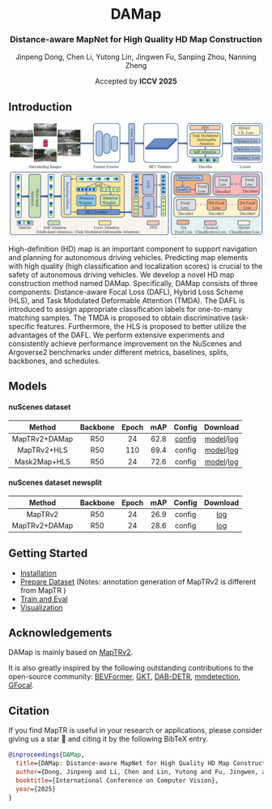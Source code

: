 <div align="center">
<h1>DAMap </h1>
<h3>Distance-aware MapNet for High Quality HD Map Construction</h3>

Jinpeng Dong,
Chen Li,
Yutong Lin,
Jingwen Fu,
Sanping Zhou,
Nanning Zheng

<!-- [Bencheng Liao](https://github.com/LegendBC)<sup>1,2,3</sup> \*, [Shaoyu Chen](https://scholar.google.com/citations?user=PIeNN2gAAAAJ&hl=en&oi=sra)<sup>1,3</sup> \*, Yunchi Zhang<sup>1,3</sup> \*, [Bo Jiang](https://github.com/rb93dett)<sup>1,3</sup> \*,[Tianheng Cheng](https://scholar.google.com/citations?user=PH8rJHYAAAAJ&hl=zh-CN)<sup>1,3</sup>, [Qian Zhang](https://scholar.google.com/citations?user=pCY-bikAAAAJ&hl=zh-CN)<sup>3</sup>, [Wenyu Liu](http://eic.hust.edu.cn/professor/liuwenyu/)<sup>1</sup>, [Chang Huang](https://scholar.google.com/citations?user=IyyEKyIAAAAJ&hl=zh-CN)<sup>3</sup>, [Xinggang Wang](https://xinggangw.info/)<sup>1 :email:</sup> -->
 
<!-- <sup>1</sup> School of EIC, HUST, <sup>2</sup> Institute of Artificial Intelligence, HUST, <sup>3</sup> Horizon Robotics

(\*) equal contribution, (<sup>:email:</sup>) corresponding author.

ArXiv Preprint ([arXiv 2208.14437](https://arxiv.org/abs/2208.14437))

[openreview ICLR'23](https://openreview.net/forum?id=k7p_YAO7yE), accepted as **ICLR Spotlight**

extended ArXiv Preprint MapTRv2 ([arXiv 2308.05736](https://arxiv.org/abs/2308.05736)) -->
Accepted by **ICCV 2025**

</div>




## Introduction
<!-- <div align="center"><h4>MapTR/MapTRv2 is a simple, fast and strong online vectorized HD map construction framework.</h4></div> -->

![framework](assets/framework.png "framework")

High-definition (HD) map is an important component to support navigation and planning for autonomous driving vehicles. Predicting map elements with high quality (high classification and localization scores) is crucial to the safety of autonomous driving vehicles. We develop a novel HD map construction method named DAMap. Specifically, DAMap consists of three components: Distance-aware Focal Loss (DAFL), Hybrid Loss Scheme (HLS), and Task Modulated Deformable Attention (TMDA). The DAFL is introduced to assign appropriate classification labels for one-to-many matching samples. The TMDA is proposed to obtain discriminative task-specific features. Furthermore, the HLS is proposed to better utilize the advantages of the DAFL. We perform extensive experiments and consistently achieve performance improvement on the NuScenes and Argoverse2 benchmarks under different metrics, baselines, splits, backbones, and schedules.

## Models

#### nuScenes dataset

| Method  | Backbone | Epoch  | mAP |                         Config                          |                                                                   Download                                                                   |
|:-------:|:--------:|:-----:|:----:|:-------------------------------------------------------:|:--------------------------------------------------------------------------------------------------------------------------------------------:|
|  MapTRv2+DAMap  |   R50    |  24   |  62.8 | [config](projects/configs/mapqr/mapqr_nusc_r50_24ep.py) | [model](https://drive.google.com/file/d/1ybGeJbMFQwHYWBSBZzFsbpaeB1Ve5rsj/view?usp=sharing)/[log](https://drive.google.com/file/d/1WZcR9-1vuwovV2p0o8xLE7KQVn23gA0x/view?usp=sharing) |
|  MapTRv2+HLS  |   R50    |  110  |  69.4 | config | [model](https://drive.google.com/file/d/1E5SojJzYdKihAMNAw3_K6gabNv1lew8z/view?usp=sharing)/[log](https://drive.google.com/file/d/1xlXV62v8Q9JCz3WYB6Xe4BqvZshFc9tB/view?usp=sharing) |
|  Mask2Map+HLS  |   R50    |  24  |  72.6 | config | [model](https://drive.google.com/file/d/1LuxyFObekkB21AEP0AF5jJqYjHIM8iJZ/view?usp=sharing)/[log](https://drive.google.com/file/d/1OUhV6gPQknHKvO1r3YDH1__e5OGwK09c/view?usp=sharing) |


#### nuScenes dataset newsplit

| Method  | Backbone | Epoch  | mAP |                         Config                          |                                                                   Download                                                                   |
|:-------:|:--------:|:-----:|:----:|:-------------------------------------------------------:|:--------------------------------------------------------------------------------------------------------------------------------------------:|
|  MapTRv2  |   R50    |  24   |  26.9 | config | [log](https://drive.google.com/file/d/1v5onddHUqnPFjY_AZ0JoYCExoUry1BAr/view?usp=sharing) |
|  MapTRv2+DAMap  |   R50    |  24  |  28.6 | config | [log](https://drive.google.com/file/d/1XJSLdNwpYHrZCnX_aPZlC0XJlWrhrX-5/view?usp=sharing) |
<!-- 
#### nuScenes dataset with centerline


| Method  | Backbone | Epoch  | mAP |                         Config                          |                                                                   Download                                                                   |
|:-------:|:--------:|:-----:|:----:|:-------------------------------------------------------:|:--------------------------------------------------------------------------------------------------------------------------------------------:|
|  MapTRv2  |   R50    |  24   |  54.0 | config | model |
|  MapTRv2*  |   R50    |  24   |  53.2 | config | [model](https://mycuhk-my.sharepoint.com/:u:/g/personal/1155168294_link_cuhk_edu_hk/EXrwWu0yvz5Ap_aU9FFb4x8BahsKfdFgYW7TgnpsIKho2Q?e=s2CnGT) |
|  MapTRv2+DAMap  |   R50    |  24  |  58.3 | config | [model](https://mycuhk-my.sharepoint.com/:u:/g/personal/1155168294_link_cuhk_edu_hk/EV-zT_ZOIaNEvOCMNuEqjIAB2GnV8HzR-cfskRmdOJcBPQ?e=uOefF4) |

#### Argoverse2 dataset with centerline
| Method  | Backbone | Epoch  | mAP |                         Config                          |                                                                   Download                                                                   |
|:-------:|:--------:|:-----:|:----:|:-------------------------------------------------------:|:--------------------------------------------------------------------------------------------------------------------------------------------:|
|  MapTRv2*  |   R50    |  6  |  58.5 | config | [model](https://mycuhk-my.sharepoint.com/:u:/g/personal/1155168294_link_cuhk_edu_hk/EXrwWu0yvz5Ap_aU9FFb4x8BahsKfdFgYW7TgnpsIKho2Q?e=s2CnGT) |
|  MapTRv2+DAMap  |   R50    |  6  |  62.5 | config | [model](https://mycuhk-my.sharepoint.com/:u:/g/personal/1155168294_link_cuhk_edu_hk/EV-zT_ZOIaNEvOCMNuEqjIAB2GnV8HzR-cfskRmdOJcBPQ?e=uOefF4) | -->

## Getting Started
- [Installation](docs/install.md)
- [Prepare Dataset](docs/prepare_dataset.md) (Notes: annotation generation of MapTRv2 is different from MapTR )
- [Train and Eval](docs/train_eval.md)
- [Visualization](docs/visualization.md)



## Acknowledgements

DAMap is mainly based on [MapTRv2](https://github.com/hustvl/MapTR/tree/maptrv2). 

It is also greatly inspired by the following outstanding contributions to the open-source community:
[BEVFormer](https://github.com/fundamentalvision/BEVFormer),
[GKT](https://github.com/hustvl/GKT), 
[DAB-DETR](https://github.com/IDEA-Research/DAB-DETR),
[mmdetection](https://github.com/open-mmlab/mmdetection),
[GFocal](https://github.com/implus/GFocal).

## Citation
If you find MapTR is useful in your research or applications, please consider giving us a star 🌟 and citing it by the following BibTeX entry.
```bibtex
@inproceedings{DAMap,
  title={DAMap: Distance-aware MapNet for High Quality HD Map Construction},
  author={Dong, Jinpeng and Li, Chen and Lin, Yutong and Fu, Jingwen, and Zhou, Sanping and Zheng, Nanning},
  booktitle={International Conference on Computer Vision},
  year={2025}
}
```


